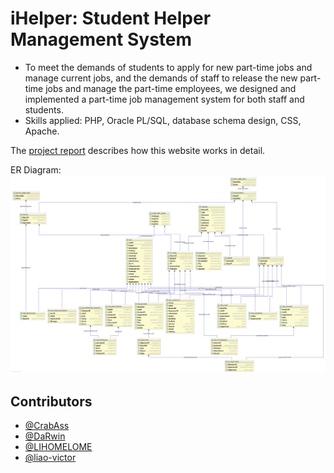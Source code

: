 # iHelper: Student Helper Management System

* To meet the demands of students to apply for new part-time jobs and manage current jobs, and the demands of staff to release the new part-time jobs and manage the part-time employees, we designed and implemented a part-time job management system for both staff and students.
* Skills applied: PHP, Oracle PL/SQL, database schema design, CSS, Apache.

The [project report](https://github.com/liao-victor/iHelper/blob/main/Report.pdf) describes how this website works in detail.

ER Diagram:
<img src="https://github.com/liao-victor/iHelper/blob/main/ERD.png">

## Contributors
* [@CrabAss](https://github.com/CrabAss)
* [@DaRwin](https://github.com/darekaze)
* [@LIHOMELOME](https://github.com/EririSawamura)
* [@liao-victor](https://github.com/liao-victor)
